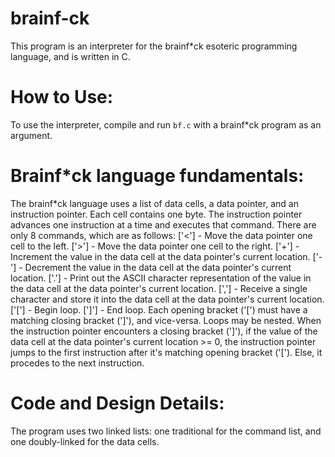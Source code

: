 # brainf-ck

This program is an interpreter for the brainf*ck esoteric programming language, and is written in C.

# How to Use:
  To use the interpreter, compile and run `bf.c` with a brainf*ck program as an argument.

# Brainf*ck language fundamentals:
  The brainf*ck language uses a list of data cells, a data pointer, and an instruction pointer. Each cell contains one byte.
  The instruction pointer advances one instruction at a time and executes that command.
  There are only 8 commands, which are as follows:
    ['<'] - Move the data pointer one cell to the left.
    ['>'] - Move the data pointer one cell to the right.
    ['+'] - Increment the value in the data cell at the data pointer's current location.
    ['-'] - Decrement the value in the data cell at the data pointer's current location.
    ['.'] - Print out the ASCII character representation of the value in the data cell at the data pointer's current location.
    [','] - Receive a single character and store it into the data cell at the data pointer's current location.
    ['['] - Begin loop.
    [']'] - End loop.
      Each opening bracket ('[') must have a matching closing bracket (']'), and vice-versa. Loops may be nested.
      When the instruction pointer encounters a closing bracket (']'), if the value of the data cell at the data pointer's current location >= 0, the instruction pointer jumps to the first instruction after it's matching opening bracket ('['). Else, it procedes to the next instruction.
      
# Code and Design Details:
  The program uses two linked lists: one traditional for the command list, and one doubly-linked for the data cells.
